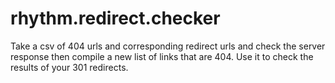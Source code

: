 rhythm.redirect.checker
=======================

Take a csv of 404 urls and corresponding redirect urls and check the server response then compile a new list of links that are 404. Use it to check the results of your 301 redirects.
